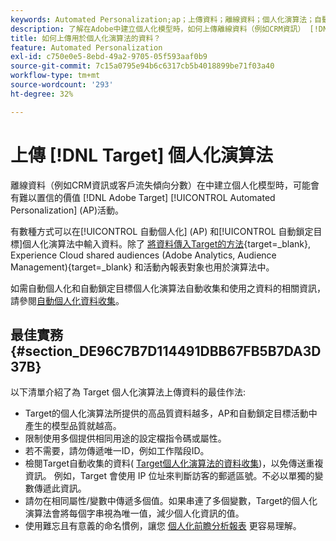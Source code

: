 ```yaml
---
keywords: Automated Personalization;ap；上傳資料；離線資料；個人化演算法；自動鎖定目標；最佳作法
description: 了解在Adobe中建立個人化模型時，如何上傳離線資料（例如CRM資訊） [!DNL Target] Automated Personalization(AP)活動。
title: 如何上傳用於個人化演算法的資料？
feature: Automated Personalization
exl-id: c750e0e5-8ebd-49a2-9705-05f593aaf0b9
source-git-commit: 7c15a0795e94b6c6317cb5b4018899be71f03a40
workflow-type: tm+mt
source-wordcount: '293'
ht-degree: 32%

---
```


# 上傳 [!DNL Target] 個人化演算法

離線資料（例如CRM資訊或客戶流失傾向分數）在中建立個人化模型時，可能會有難以置信的價值 [!DNL Adobe Target] [!UICONTROL Automated Personalization] (AP)活動。

有數種方式可以在[!UICONTROL 自動個人化] (AP) 和[!UICONTROL 自動鎖定目標]個人化演算法中輸入資料。除了 [將資料傳入Target的方法](https://experienceleague.corp.adobe.com/docs/target-dev/developer/implementation/methods/methods-to-get-data-into-target.html){target=_blank}, Experience Cloud shared audiences (Adobe Analytics, Audience Management){target=_blank} 和活動內報表對象也用於演算法中。

如需自動個人化和自動鎖定目標個人化演算法自動收集和使用之資料的相關資訊，請參閱[自動個人化資料收集](/help/main/c-activities/t-automated-personalization/ap-data.md)。

## 最佳實務 {#section_DE96C7B7D114491DBB67FB5B7DA3D37B}

以下清單介紹了為 Target 個人化演算法上傳資料的最佳作法:

* Target的個人化演算法所提供的高品質資料越多，AP和自動鎖定目標活動中產生的模型品質就越高。
* 限制使用多個提供相同用途的設定檔指令碼或屬性。
* 若不需要，請勿傳遞唯一ID，例如工作階段ID。
* 檢閱Target自動收集的資料( [Target個人化演算法的資料收集](/help/main/c-activities/t-automated-personalization/ap-data.md))，以免傳送重複資訊。 例如，Target 會使用 IP 位址來判斷訪客的郵遞區號。不必以單獨的變數傳遞此資訊。
* 請勿在相同屬性/變數中傳遞多個值。如果串連了多個變數，Target的個人化演算法會將每個字串視為唯一值，減少個人化資訊的值。
* 使用難忘且有意義的命名慣例，讓您 [個人化前瞻分析報表](/help/main/c-reports/c-personalization-insights-reports/personalization-insights-reports.md#concept_A897070E1EDC403EB84CFB7A6ECAD767) 更容易理解。
